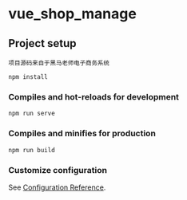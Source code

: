 # vue_shop_manage

## Project setup
```
项目源码来自于黑马老师电子商务系统
```
```
npm install
```

### Compiles and hot-reloads for development
```
npm run serve
```

### Compiles and minifies for production
```
npm run build
```

### Customize configuration
See [Configuration Reference](https://cli.vuejs.org/config/).
